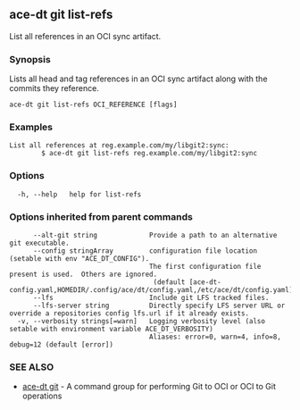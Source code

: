 ## ace-dt git list-refs

List all references in an OCI sync artifact.

### Synopsis

Lists all head and tag references in an OCI sync artifact along with the commits they reference.

```
ace-dt git list-refs OCI_REFERENCE [flags]
```

### Examples

```
List all references at reg.example.com/my/libgit2:sync:
		$ ace-dt git list-refs reg.example.com/my/libgit2:sync
```

### Options

```
  -h, --help   help for list-refs
```

### Options inherited from parent commands

```
      --alt-git string             Provide a path to an alternative git executable.
      --config stringArray         configuration file location (setable with env "ACE_DT_CONFIG").
                                   The first configuration file present is used.  Others are ignored.
                                    (default [ace-dt-config.yaml,HOMEDIR/.config/ace/dt/config.yaml,/etc/ace/dt/config.yaml])
      --lfs                        Include git LFS tracked files.
      --lfs-server string          Directly specify LFS server URL or override a repositories config lfs.url if it already exists.
  -v, --verbosity strings[=warn]   Logging verbosity level (also setable with environment variable ACE_DT_VERBOSITY)
                                   Aliases: error=0, warn=4, info=8, debug=12 (default [error])
```

### SEE ALSO

* [ace-dt git](ace-dt_git.md)	 - A command group for performing Git to OCI or OCI to Git operations

